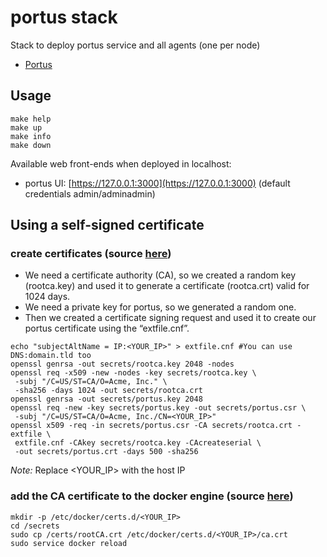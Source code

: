 # portus stack

Stack to deploy portus service and all agents (one per node)

- [Portus](http://port.us.org/)

## Usage

```console
make help
make up
make info
make down
```

Available web front-ends when deployed in localhost:

- portus UI: [https://127.0.0.1:3000](https://127.0.0.1:3000)     (default credentials admin/adminadmin)

## Using a self-signed certificate

### create certificates (source [here](https://www.objectif-libre.com/en/blog/2018/06/11/self-hosting-a-secure-docker-registry-with-portus/))

- We need a certificate authority (CA), so we created a random key (rootca.key) and used it to generate a certificate (rootca.crt) valid for 1024 days.
- We need a private key for portus, so we generated a random one.
- Then we created a certificate signing request and used it to create our portus certificate using the “extfile.cnf”.

```console
echo "subjectAltName = IP:<YOUR_IP>" > extfile.cnf #You can use DNS:domain.tld too
openssl genrsa -out secrets/rootca.key 2048 -nodes
openssl req -x509 -new -nodes -key secrets/rootca.key \
 -subj "/C=US/ST=CA/O=Acme, Inc." \
 -sha256 -days 1024 -out secrets/rootca.crt
openssl genrsa -out secrets/portus.key 2048
openssl req -new -key secrets/portus.key -out secrets/portus.csr \
 -subj "/C=US/ST=CA/O=Acme, Inc./CN=<YOUR_IP>"
openssl x509 -req -in secrets/portus.csr -CA secrets/rootca.crt -extfile \
 extfile.cnf -CAkey secrets/rootca.key -CAcreateserial \
 -out secrets/portus.crt -days 500 -sha256
```

*Note:* Replace <YOUR_IP> with the host IP

### add the CA certificate to the docker engine (source [here](https://hackernoon.com/create-a-private-local-docker-registry-5c79ce912620))

```console
mkdir -p /etc/docker/certs.d/<YOUR_IP>
cd /secrets
sudo cp /certs/rootCA.crt /etc/docker/certs.d/<YOUR_IP>/ca.crt
sudo service docker reload
```
